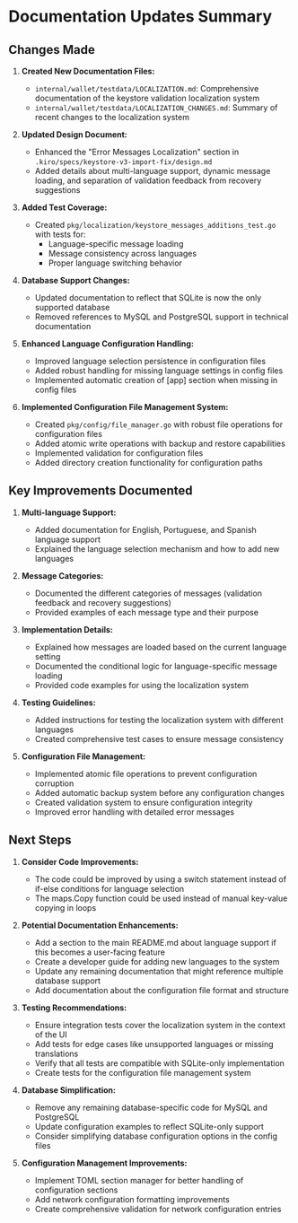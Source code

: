 # Documentation Updates Summary

## Changes Made

1. **Created New Documentation Files:**
   - `internal/wallet/testdata/LOCALIZATION.md`: Comprehensive documentation of the keystore validation localization system
   - `internal/wallet/testdata/LOCALIZATION_CHANGES.md`: Summary of recent changes to the localization system

2. **Updated Design Document:**
   - Enhanced the "Error Messages Localization" section in `.kiro/specs/keystore-v3-import-fix/design.md`
   - Added details about multi-language support, dynamic message loading, and separation of validation feedback from recovery suggestions

3. **Added Test Coverage:**
   - Created `pkg/localization/keystore_messages_additions_test.go` with tests for:
     - Language-specific message loading
     - Message consistency across languages
     - Proper language switching behavior

4. **Database Support Changes:**
   - Updated documentation to reflect that SQLite is now the only supported database
   - Removed references to MySQL and PostgreSQL support in technical documentation

5. **Enhanced Language Configuration Handling:**
   - Improved language selection persistence in configuration files
   - Added robust handling for missing language settings in config files
   - Implemented automatic creation of [app] section when missing in config files

6. **Implemented Configuration File Management System:**
   - Created `pkg/config/file_manager.go` with robust file operations for configuration files
   - Added atomic write operations with backup and restore capabilities
   - Implemented validation for configuration files
   - Added directory creation functionality for configuration paths

## Key Improvements Documented

1. **Multi-language Support:**
   - Added documentation for English, Portuguese, and Spanish language support
   - Explained the language selection mechanism and how to add new languages

2. **Message Categories:**
   - Documented the different categories of messages (validation feedback and recovery suggestions)
   - Provided examples of each message type and their purpose

3. **Implementation Details:**
   - Explained how messages are loaded based on the current language setting
   - Documented the conditional logic for language-specific message loading
   - Provided code examples for using the localization system

4. **Testing Guidelines:**
   - Added instructions for testing the localization system with different languages
   - Created comprehensive test cases to ensure message consistency

5. **Configuration File Management:**
   - Implemented atomic file operations to prevent configuration corruption
   - Added automatic backup system before any configuration changes
   - Created validation system to ensure configuration integrity
   - Improved error handling with detailed error messages

## Next Steps

1. **Consider Code Improvements:**
   - The code could be improved by using a switch statement instead of if-else conditions for language selection
   - The maps.Copy function could be used instead of manual key-value copying in loops

2. **Potential Documentation Enhancements:**
   - Add a section to the main README.md about language support if this becomes a user-facing feature
   - Create a developer guide for adding new languages to the system
   - Update any remaining documentation that might reference multiple database support
   - Add documentation about the configuration file format and structure

3. **Testing Recommendations:**
   - Ensure integration tests cover the localization system in the context of the UI
   - Add tests for edge cases like unsupported languages or missing translations
   - Verify that all tests are compatible with SQLite-only implementation
   - Create tests for the configuration file management system

4. **Database Simplification:**
   - Remove any remaining database-specific code for MySQL and PostgreSQL
   - Update configuration examples to reflect SQLite-only support
   - Consider simplifying database configuration options in the config files

5. **Configuration Management Improvements:**
   - Implement TOML section manager for better handling of configuration sections
   - Add network configuration formatting improvements
   - Create comprehensive validation for network configuration entries